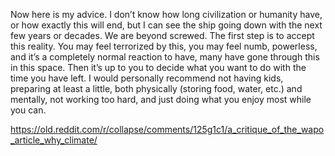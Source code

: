 Now here is my advice. I don’t know how long civilization or humanity have, or
how exactly this will end, but I can see the ship going down with the next few
years or decades. We are beyond screwed. The first step is to accept this
reality. You may feel terrorized by this, you may feel numb, powerless, and
it’s a completely normal reaction to have, many have gone through this in this
space. Then it’s up to you to decide what you want to do with the time you have
left. I would personally recommend not having kids, preparing at least a
little, both physically (storing food, water, etc.) and mentally, not working
too hard, and just doing what you enjoy most while you can.

https://old.reddit.com/r/collapse/comments/125g1c1/a_critique_of_the_wapo_article_why_climate/

